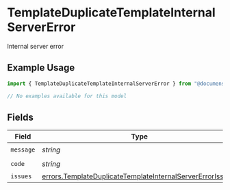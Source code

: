 # TemplateDuplicateTemplateInternalServerError

Internal server error

## Example Usage

```typescript
import { TemplateDuplicateTemplateInternalServerError } from "@documenso/sdk-typescript/models/errors";

// No examples available for this model
```

## Fields

| Field                                                                                                                                  | Type                                                                                                                                   | Required                                                                                                                               | Description                                                                                                                            |
| -------------------------------------------------------------------------------------------------------------------------------------- | -------------------------------------------------------------------------------------------------------------------------------------- | -------------------------------------------------------------------------------------------------------------------------------------- | -------------------------------------------------------------------------------------------------------------------------------------- |
| `message`                                                                                                                              | *string*                                                                                                                               | :heavy_check_mark:                                                                                                                     | N/A                                                                                                                                    |
| `code`                                                                                                                                 | *string*                                                                                                                               | :heavy_check_mark:                                                                                                                     | N/A                                                                                                                                    |
| `issues`                                                                                                                               | [errors.TemplateDuplicateTemplateInternalServerErrorIssue](../../models/errors/templateduplicatetemplateinternalservererrorissue.md)[] | :heavy_minus_sign:                                                                                                                     | N/A                                                                                                                                    |